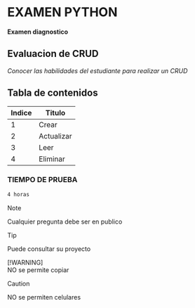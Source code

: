 # EXAMEN PYTHON

**Examen diagnostico**

## Evaluacion de CRUD

*Conocer las habilidades del estudiante para realizar un CRUD*

## Tabla de contenidos
| Indice | Titulo  |
|--|--|
| 1 | Crear |
| 2 | Actualizar |
| 3 | Leer |
| 4 | Eliminar |

### TIEMPO DE PRUEBA

```bash
4 horas
```
> [!NOTE]
>Cualquier pregunta debe ser en publico

> [!TIP]
> Puede consultar su proyecto
>
> [!WARNING]  
> NO se permite copiar

> [!CAUTION]
> NO se permiten celulares
